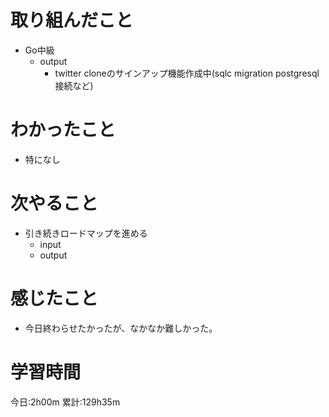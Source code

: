 # 取り組んだこと
  - Go中級
    - output
      - twitter cloneのサインアップ機能作成中(sqlc migration postgresql接続など)

# わかったこと
  - 特になし

# 次やること
  - 引き続きロードマップを進める
    - input
    - output

# 感じたこと
 - 今日終わらせたかったが、なかなか難しかった。

# 学習時間
今日:2h00m
累計:129h35m
